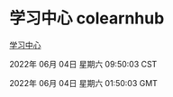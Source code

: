 # 学习中心 colearnhub
[学习中心](http://59.174.27.195:56308/colearnhub/)

2022年 06月 04日 星期六 09:50:03 CST

2022年 06月 04日 星期六 01:50:03 GMT
